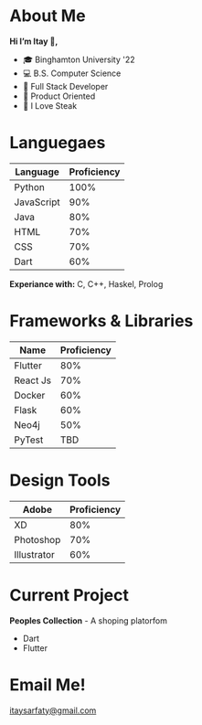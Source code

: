# About Me
**Hi I’m Itay 👋,**

- 🎓 Binghamton University '22
- 💻 B.S. Computer Science
- 🤝 Full Stack Developer
- 🎢 Product Oriented
- 🥩 I Love Steak

# Languegaes
| Language | Proficiency |
| --- | ----------- |
| Python | 100% |
| JavaScript | 90% |
| Java | 80% |
| HTML | 70% |
| CSS | 70% |
| Dart | 60% |

**Experiance with:** C, C++, Haskel, Prolog

# Frameworks & Libraries
| Name | Proficiency |
| --- | ----------- |
| Flutter | 80% |
| React Js | 70% |
| Docker | 60% |
| Flask | 60% |
| Neo4j | 50% |
| PyTest | TBD |

# Design Tools
| Adobe | Proficiency |
| --- | ----------- |
| XD | 80% |
| Photoshop | 70% |
| Illustrator | 60% |

# Current Project
**Peoples Collection** - A shoping platorfom
 - Dart
 - Flutter

# Email Me!
itaysarfaty@gmail.com 

<!--
**ItaySarfaty/ItaySarfaty** is a ✨ _special_ ✨ repository because its `README.md` (this file) appears on your GitHub profile.

Here are some ideas to get you started:

- 🔭 I’m currently working on ...
- 🌱 I’m currently learning ...
- 👯 I’m looking to collaborate on ...
- 🤔 I’m looking for help with ...
- 💬 Ask me about ...
- 📫 How to reach me: ...
- 😄 Pronouns: ...
- ⚡ Fun fact: ...
-->
